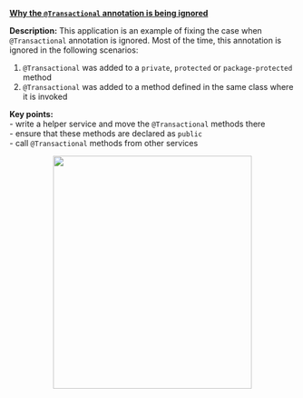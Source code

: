 **[Why the `@Transactional` annotation is being ignored](https://github.com/AnghelLeonard/Hibernate-SpringBoot/tree/master/HibernateSpringBootWhyTransactionalIsIgnored)**
 
**Description:** This application is an example of fixing the case when `@Transactional` annotation is ignored. Most of the time, this annotation is ignored in the following scenarios:

1. `@Transactional` was added to a `private`, `protected` or `package-protected` method
2. `@Transactional` was added to a method defined in the same class where it is invoked

**Key points:**\
     - write a helper service and move the `@Transactional` methods there\
     - ensure that these methods are declared as `public`\
     - call `@Transactional` methods from other services
     
<a href="https://leanpub.com/java-persistence-performance-illustrated-guide"><p align="center"><img src="https://github.com/AnghelLeonard/Hibernate-SpringBoot/blob/master/Java%20Persistence%20Performance%20Illustrated%20Guide.jpg" height="410" width="350"/></p></a>
